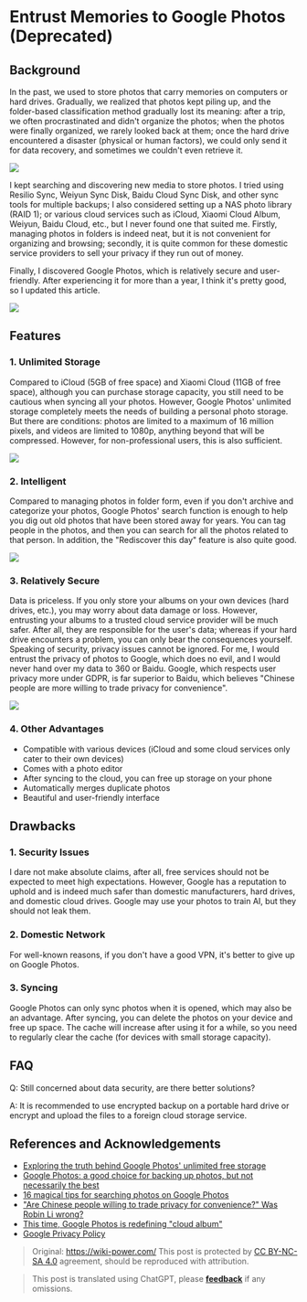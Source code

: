 # Entrust Memories to Google Photos (Deprecated)

## Background

In the past, we used to store photos that carry memories on computers or hard drives. Gradually, we realized that photos kept piling up, and the folder-based classification method gradually lost its meaning: after a trip, we often procrastinated and didn't organize the photos; when the photos were finally organized, we rarely looked back at them; once the hard drive encountered a disaster (physical or human factors), we could only send it for data recovery, and sometimes we couldn't even retrieve it.

![](https://img.wiki-power.com/d/wiki-media/img/2af4c42e6f7a9f4ed45b6f150b164184.jpg)

I kept searching and discovering new media to store photos. I tried using Resilio Sync, Weiyun Sync Disk, Baidu Cloud Sync Disk, and other sync tools for multiple backups; I also considered setting up a NAS photo library (RAID 1); or various cloud services such as iCloud, Xiaomi Cloud Album, Weiyun, Baidu Cloud, etc., but I never found one that suited me. Firstly, managing photos in folders is indeed neat, but it is not convenient for organizing and browsing; secondly, it is quite common for these domestic service providers to sell your privacy if they run out of money.

Finally, I discovered Google Photos, which is relatively secure and user-friendly. After experiencing it for more than a year, I think it's pretty good, so I updated this article.

![](https://img.wiki-power.com/d/wiki-media/img/0f0ab1740e3206831f3e6ef19ef0c903.png)

## Features

### 1. Unlimited Storage

Compared to iCloud (5GB of free space) and Xiaomi Cloud (11GB of free space), although you can purchase storage capacity, you still need to be cautious when syncing all your photos. However, Google Photos' unlimited storage completely meets the needs of building a personal photo storage. But there are conditions: photos are limited to a maximum of 16 million pixels, and videos are limited to 1080p, anything beyond that will be compressed. However, for non-professional users, this is also sufficient.

![](https://img.wiki-power.com/d/wiki-media/img/cea385ad94811257f4b7c084d41c5d30.jpg)

### 2. Intelligent

Compared to managing photos in folder form, even if you don't archive and categorize your photos, Google Photos' search function is enough to help you dig out old photos that have been stored away for years. You can tag people in the photos, and then you can search for all the photos related to that person. In addition, the "Rediscover this day" feature is also quite good.

![](https://img.wiki-power.com/d/wiki-media/img/f1ccf68a3eeae7b4a69f58122838666d.png)

### 3. Relatively Secure

Data is priceless. If you only store your albums on your own devices (hard drives, etc.), you may worry about data damage or loss. However, entrusting your albums to a trusted cloud service provider will be much safer. After all, they are responsible for the user's data; whereas if your hard drive encounters a problem, you can only bear the consequences yourself. Speaking of security, privacy issues cannot be ignored. For me, I would entrust the privacy of photos to Google, which does no evil, and I would never hand over my data to 360 or Baidu. Google, which respects user privacy more under GDPR, is far superior to Baidu, which believes "Chinese people are more willing to trade privacy for convenience".

![](https://img.wiki-power.com/d/wiki-media/img/59bd6366d7c370b480def6fec44802a6.png)

### 4. Other Advantages

- Compatible with various devices (iCloud and some cloud services only cater to their own devices)
- Comes with a photo editor
- After syncing to the cloud, you can free up storage on your phone
- Automatically merges duplicate photos
- Beautiful and user-friendly interface

## Drawbacks

### 1. Security Issues

I dare not make absolute claims, after all, free services should not be expected to meet high expectations. However, Google has a reputation to uphold and is indeed much safer than domestic manufacturers, hard drives, and domestic cloud drives. Google may use your photos to train AI, but they should not leak them.

### 2. Domestic Network

For well-known reasons, if you don't have a good VPN, it's better to give up on Google Photos.

### 3. Syncing

Google Photos can only sync photos when it is opened, which may also be an advantage. After syncing, you can delete the photos on your device and free up space. The cache will increase after using it for a while, so you need to regularly clear the cache (for devices with small storage capacity).

## FAQ

Q: Still concerned about data security, are there better solutions?

A: It is recommended to use encrypted backup on a portable hard drive or encrypt and upload the files to a foreign cloud storage service.

## References and Acknowledgements

- [Exploring the truth behind Google Photos' unlimited free storage](http://www.ifanr.com/527180)
- [Google Photos: a good choice for backing up photos, but not necessarily the best](http://www.sohu.com/a/190124959_742974)
- [16 magical tips for searching photos on Google Photos](https://www.playpcesor.com/2015/06/google-photos-search-tips-16.html)
- ["Are Chinese people willing to trade privacy for convenience?" Was Robin Li wrong?](https://news.newseed.cn/p/1345029)
- [This time, Google Photos is redefining "cloud album"](https://sspai.com/post/29151)
- [Google Privacy Policy](https://policies.google.com/privacy?hl=en)

> Original: <https://wiki-power.com/>
> This post is protected by [CC BY-NC-SA 4.0](https://creativecommons.org/licenses/by/4.0/deed.en) agreement, should be reproduced with attribution.

> This post is translated using ChatGPT, please [**feedback**](https://github.com/linyuxuanlin/Wiki_MkDocs/issues/new) if any omissions.